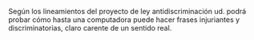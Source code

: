 Según los lineamientos del proyecto de ley antidiscriminación ud. podrá probar cómo hasta una computadora puede hacer frases injuriantes y discriminatorias, claro carente de un sentido real.

